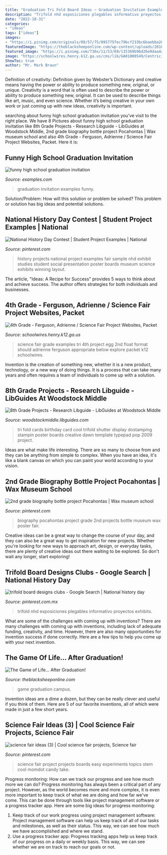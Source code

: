 ```yaml
---
title: "Graduation Tri Fold Board Ideas ~ Graduation Invitation Examples Funny"
description: "Trifold nhd exposiciones plegables informativo proyectos exhibits"
date: "2022-10-31"
categories:
- "ideas"
tags: ["ideas"]
images:
- "https://i.pinimg.com/originals/09/57/75/095775fec79bcf233bc6baebba209325.jpg"
featuredImage: "https://theblacksheeponline.com/wp-content/uploads/2016/05/Screen-Shot-2016-05-04-at-10.45.07-AM.png"
featured_image: "https://i.pinimg.com/736x/11/53/69/115369b96d26e9daa4a0492f9299f929--trifold-board-ideas-homework-caddy.jpg"
image: "https://schoolwires.henry.k12.ga.us/cms/lib/GA01000549/Centricity/Domain/4448/100_2352.JPG"
ShowToc: true
author: "Mr. Mark Braun"
---
```



Definition of creativity: Definition given by Webster’s Dictionary and creative means having the power or ability to produce something new, original, or unique.
Creativity is a word that is often used to describe the power or ability to produce something new, original. It can be used to describe things like art, music, and even science. Whether it’s being creative in your own work or just coming up with new ideas, creativity is important.

	

		
searching about funny high school graduation invitation you've visit to the right place. We have 8 Pictures about funny high school graduation invitation like 8th Grade Projects - Research Libguide - LibGuides at Woodstock Middle, 2nd grade biography bottle project Pocahontas | Wax museum school and also 4th Grade - Ferguson, Adrienne / Science Fair Project Websites, Packet. Here it is:
		
    
## Funny High School Graduation Invitation

<img loading=lazy src="https://images.examples.com/wp-content/uploads/2017/03/Funny-High-School-Graduation-Invitation.jpg" onerror="this.onerror=null;this.src='https://tse1.mm.bing.net/th?id=OIP.u0uQjVz83j52D7Aj7GGyywHaF7&amp;pid=15.1';" alt="funny high school graduation invitation">

_Source: examples.com_

>graduation invitation examples funny. 

	

Solution/Problem: How will this solution or problem be solved?
This problem or solution has big ideas and potential solutions.

    
## National History Day Contest | Student Project Examples | National

<img loading=lazy src="https://i.pinimg.com/736x/11/53/69/115369b96d26e9daa4a0492f9299f929--trifold-board-ideas-homework-caddy.jpg" onerror="this.onerror=null;this.src='https://tse1.mm.bing.net/th?id=OIP.3Dx5o6ggwoDjbqJUHMpoIgHaLH&amp;pid=15.1';" alt="National History Day Contest | Student Project Examples | National">

_Source: pinterest.com_

>history projects national project examples fair sample nhd exhibit studies student social presentation poster boards museum science exhibits winning layout. 

	

The article, "Ideas: A Recipe for Success" provides 5 ways to think about and achieve success. The author offers strategies for both individuals and businesses.

    
## 4th Grade - Ferguson, Adrienne / Science Fair Project Websites, Packet

<img loading=lazy src="https://schoolwires.henry.k12.ga.us/cms/lib/GA01000549/Centricity/Domain/4448/100_2352.JPG" onerror="this.onerror=null;this.src='https://tse1.mm.bing.net/th?id=OIP.NzfOt6on2HR53Q3NLngykwHaFj&amp;pid=15.1';" alt="4th Grade - Ferguson, Adrienne / Science Fair Project Websites, Packet">

_Source: schoolwires.henry.k12.ga.us_

>science fair grade examples tri 4th project egg 2nd float format should adrienne ferguson appropriate below explore packet k12 schoolwires. 

	

Invention is the creation of something new, whether it is a new product, technology, or a new way of doing things. It is a process that can take many years and often requires a team of individuals to come up with a solution.

    
## 8th Grade Projects - Research Libguide - LibGuides At Woodstock Middle

<img loading=lazy src="http://dostamping.typepad.com/.a/6a00e54f9444b988330115724a552b970b-800wi" onerror="this.onerror=null;this.src='https://tse4.mm.bing.net/th?id=OIP.3hpprkjh-BRFozCRLLh8RgHaFW&amp;pid=15.1';" alt="8th Grade Projects - Research Libguide - LibGuides at Woodstock Middle">

_Source: woodstockmiddle.libguides.com_

>tri fold cards birthday card cool trifold shutter display dostamping stampin poster boards creative dawn template typepad pop 2009 project. 

	

Ideas are what make life interesting. There are so many to choose from and they can be anything from simple to complex. When you have an idea, it's like a blank canvas on which you can paint your world according to your vision.

    
## 2nd Grade Biography Bottle Project Pocahontas | Wax Museum School

<img loading=lazy src="https://i.pinimg.com/736x/0b/39/0e/0b390e9fb4750d379297b41bde372980--biography-bottle-pocahontas.jpg" onerror="this.onerror=null;this.src='https://tse3.mm.bing.net/th?id=OIP.HZfiX5AoYzzllJYps580tAHaFj&amp;pid=15.1';" alt="2nd grade biography bottle project Pocahontas | Wax museum school">

_Source: pinterest.com_

>biography pocahontas project grade 2nd projects bottle museum wax poster fair. 

	

Creative ideas can be a great way to change the course of your day, and they can also be a great way to get inspiration for new projects. Whether you're looking for new ways to approach art, design, or everyday tasks, there are plenty of creative ideas out there waiting to be explored. So don't wait any longer, start exploring!

    
## Trifold Board Designs Clubs - Google Search | National History Day

<img loading=lazy src="https://i.pinimg.com/originals/97/5f/26/975f265358976dcb246161fca842027d.jpg" onerror="this.onerror=null;this.src='https://tse1.mm.bing.net/th?id=OIP.RCHd0MLkOJVPZVMRq3VzmQHaJ3&amp;pid=15.1';" alt="trifold board designs clubs - Google Search | National history day">

_Source: pinterest.com.mx_

>trifold nhd exposiciones plegables informativo proyectos exhibits. 

	

What are some of the challenges with coming up with inventions?
There are many challenges with coming up with inventions, including lack of adequate funding, creativity, and time. However, there are also many opportunities for invention success if done correctly. Here are a few tips to help you come up with your next invention.

    
## The Game Of Life… After Graduation!

<img loading=lazy src="https://theblacksheeponline.com/wp-content/uploads/2016/05/Screen-Shot-2016-05-04-at-10.45.07-AM.png" onerror="this.onerror=null;this.src='https://tse4.mm.bing.net/th?id=OIP.Sve7_jE0HAA6Pvj2Ez_FDQHaDr&amp;pid=15.1';" alt="The Game of Life… After Graduation!">

_Source: theblacksheeponline.com_

>game graduation campus. 

	

Invention ideas are a dime a dozen, but they can be really clever and useful if you think of them. Here are 5 of our favorite inventions, all of which were made in just a few short years.

    
## Science Fair Ideas (3) | Cool Science Fair Projects, Science Fair

<img loading=lazy src="https://i.pinimg.com/originals/09/57/75/095775fec79bcf233bc6baebba209325.jpg" onerror="this.onerror=null;this.src='https://tse4.mm.bing.net/th?id=OIP.N4Dnz34PQESEhhBtjRByEgHaFj&amp;pid=15.1';" alt="science fair ideas (3) | Cool science fair projects, Science fair">

_Source: pinterest.com_

>science fair project projects boards easy experiments topics stem cool momdot candy take. 

	

Progress monitoring: How can we track our progress and see how much more we can do?
Progress monitoring has always been a critical part of any project. However, as the world becomes more and more complex, it is even more important to keep track of what we are doing and how far we've come. This can be done through tools like project management software or a progress tracker app. Here are some big ideas for progress monitoring: 
1. Keep track of our work progress using project management software: Project management software can help us keep track of all of our tasks and milestones, as well as their status. This way, we can see how much we have accomplished and where we stand. 
2. Use a progress tracker app: Progress tracking apps help us keep track of our progress on a daily or weekly basis. This way, we can see whether we are on track to reach our goals or not. 

